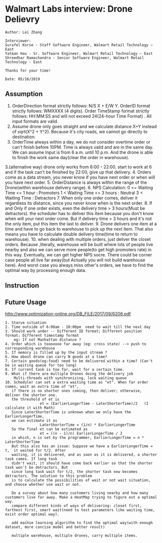 # Walmart Labs interview: Drone Delievry 

```
Author: Lei Zhang

Interviewer:
Surafel Korse - Staff Software Engineer, Walmart Retail Technology – East
Yatman Hau - Sr. Software Engineer, Walmart Retail Technology – East
Shreedhar Ramachandra - Senior Software Engineer, Walmart Retail Technology - East

Thanks for your time!

Date: 05/16/2019
```

## Assumption


1. OrderDirection format strictly follows: N/S X + E/W Y. OrderID format strictly follows: WMXXXX (4 digits). 
Order TimeStamp format strictly follows: HH:MM:SS and will not exceed 24(24-hour Time Format) . All input formats are valid.
2. Assume drone only goes straight and we calculate distance X+Y instead of sqrt(X^2 + Y^2). Because it's city roads, we cannot go directly to destination.
3. OrderTime always within a day, we do not consider overtime order or can't finish before 10PM.
Time is always valid and are in the same day. We can assume Input is from 6 a.m. until 10 p.m. And the drone is able to finish the work same day(clear the order in warehouse).

3.(alternative way) drone only works from 6:00 - 22:00. start to work at 6 and if the task can't be finished by 22:00, give up that delivery.
4. Orders come as a data stream, you never know if you have next order or when will you have next order.
5. OrderDistance is always within the range of the Drone(within warehouse delivery range).
6. NPS Calculation:
	 0 <= Waiting Time <= 1 hour : Promoters
	 1 < Waiting Time <= 3 hours : Neutral
	 3 < Waiting Time            : Detractors
7. When only one order comes, deliver it regardless its distance, since you never know when is the next order.
8. If and Only if one order exists, even the delivery time > 3 hours(Must be detractors). 
   the scheduler has to deliver this item because you don't know when will your next order come.
   But if delivery time > 3 hours and it's not the only item, put this item the last to deliver.
9. Drone delivers one item at a time and have to go back to warehouse to pick up the next item. That also means you have to calculate double delivery time(time to return to warehouse).
10. when dealing with multiple orders, just deliver the closet orders. Because ,literally, warehouse will be built where lots of people live nearby and also we can serve more people(to get high promoters rate) in this way. Eventually, we can get higher NPS socre.
There could be corner case people all live far away(but Actually you will not build warehouse here).
And worst case you always miss other's orders, we have to find the optimal way by processing enough data.
	


## Instruction



## Future Usage

http://www.optimization-online.org/DB_FILE/2017/09/6206.pdf
```
1. Starve situation
2. Time outside of 6:00am - 10:00pm  need to wait till the next day
3. Should work under -- Different ID format; Different position format; Different timestamp format
	eg: If not Manhattan distance ? 
4. Order which is tooooooo far away (eg: cross state) --> push to corresponding warehouse
5. If memory is filled up by the input stream ?
6. How about drone can carry N goods at a time?
7. Certain goods(eg:food) need to be delivered within a time? (Can't be in waiting queue for too long)
8. If current task is too far, wait for a certain time.
9. What if there are multiple Drones doing the delivery job 
	Multi-threads with synchronizing, lock waiting queue
10. Scheduler can set a extra waiting time as "et". When far order comes, wait an extra time of "et",
   if there is no shorter ones coming, then deliver; otherwise, deliver the shorter one.
   the threshold of et is
				et = (EarlierLongerTime - LaterShorterTime)/2   (I calculate it with Math)
   Since LaterShorterTime is unknown when we only have the EarlierLongerTime,
   we can estimate it as 
				LaterShorterTime = (1/n) * EarlierLongerTime 
   So the final et can be estimated as
				et = ((n - 1)/n) EarlierLongerTime / 2
   in which, n is set by the programmer, EarlierLongerTime = n * LaterShorterTime
   But this also has an issue: Suppose we have a EarlierLongerTime = t,  it waited for t/2. After
   waiting, it is delivered, and as soon as it is delivered, a shorter task comes. If long task
   didn't wait, it should have come back earlier so that the shorter task won't be detractors. But
   since long task wait for t/2, the shorter task now becomes detractors. The solution to this problem
   is to calculate the possibilities of wait or not wait situation, and choose whether use wait or not.
   
   Do a survey about how many customers living nearby and how many customers live far away. Make a HeatMap trying to figure out a optimal way.
   compare different kinds of ways of delivering: closet first, farthest first, smart wait(need to test parameters like waiting time, exist order optimal way).
   
   add machie learning algorithm to find the optimal way(with enough dataset, more concise model and better result)
   
   multiple warehouse, multiple drones, carry multiple items.


```
